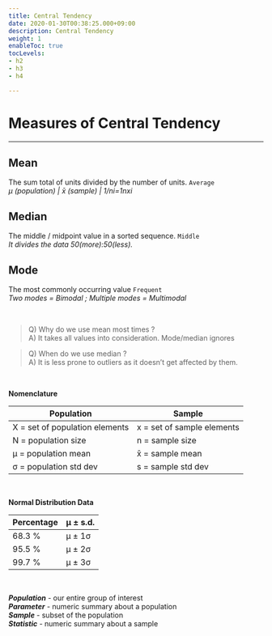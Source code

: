 ```yaml
---
title: Central Tendency
date: 2020-01-30T00:38:25.000+09:00
description: Central Tendency
weight: 1
enableToc: true
tocLevels:
- h2
- h3
- h4

---
```

# Measures of Central Tendency

***

## Mean

The sum total of units divided by the number of units. `Average`  
_μ  (population) | x̄  (sample) | 1/ni=1nxi_

## Median

The middle / midpoint value in a sorted sequence. `Middle`  
_It divides the data 50(more):50(less)._

## Mode

The most commonly occurring value `Frequent`  
_Two modes = Bimodal ; Multiple modes = Multimodal_

 

> Q) Why do we use mean most times ?   
> A) It takes all values into consideration. Mode/median ignores

> Q) When do we use median ?   
> A) It is less prone to outliers as it doesn’t get affected by them.

 

**Nomenclature**

| Population | Sample |
| --- | --- |
| X = set of population elements | x = set of sample elements |
| N = population size | n = sample size |
| μ = population mean | x̄ = sample mean |
| σ = population std dev | s = sample std dev |

 

**Normal Distribution Data**

| Percentage | μ ± s.d. |
| --- | --- |
| 68.3 % | μ ± 1σ |
| 95.5 % | μ ± 2σ |
| 99.7 % | μ ± 3σ |

 
 

**_Population_** - our entire group of interest  
**_Parameter_** - numeric summary about a population  
**_Sample_** - subset of the population  
**_Statistic_** - numeric summary about a sample
